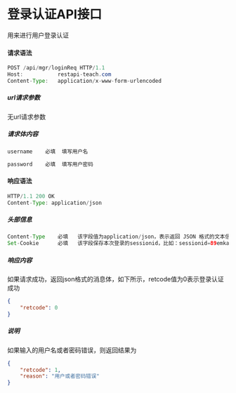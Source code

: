 # 登录认证API接口



用来进行用户登录认证

#### 请求语法
```java
POST /api/mgr/loginReq HTTP/1.1
Host:           restapi-teach.com
Content-Type:   application/x-www-form-urlencoded
```

##### url请求参数
无url请求参数


##### 请求体内容

```python
username	必填	填写用户名

password	必填	填写用户密码
```

#### 响应语法
```java
HTTP/1.1 200 OK
Content-Type: application/json
```

##### 头部信息

```java
Content-Type	必填   该字段值为application/json，表示返回 JSON 格式的文本信息。
Set-Cookie      必填   该字段保存本次登录的sessionid，比如：sessionid=89emkau5vhyg8vcwfwvq2pvr7ul2t5sc
```

##### 响应内容
如果请求成功，返回json格式的消息体，如下所示，retcode值为0表示登录认证成功
```json
{
    "retcode": 0
}
```

##### 说明
如果输入的用户名或者密码错误，则返回结果为

```json
{
    "retcode": 1,
    "reason": "用户或者密码错误"
}
```


